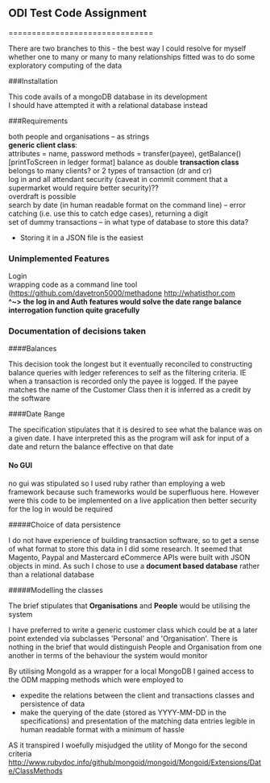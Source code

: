 ## ODI Test Code Assignment
===============================

There are two branches to this - the best way I could resolve for myself whether one to many or many to many relationships fitted was to do some exploratory computing of the data

###Installation

This code avails of a mongoDB database in its development  
I should have attempted it with a relational database instead  

###Requirements

both people and organisations – as strings  
**generic client class**:  
    attributes = name, password
    methods = transfer(payee), 
    getBalance() [printToScreen in ledger format] balance as double
**transaction class**  
    belongs to many clients?
    or 2 types of transaction (dr and cr)  
log in and all attendant security (caveat in commit comment that a supermarket would require better security)??  
overdraft is possible  
search by date (in human readable format on the command line) – error catching (i.e. use this to catch edge cases), returning a digit  
set of dummy transactions – in what type of database to store this data?  
- Storing it in a JSON file is the easiest  

### Unimplemented Features

Login  
wrapping code as a command line tool (https://github.com/davetron5000/methadone  http://whatisthor.com  
**^~> the log in and Auth features would solve the date range balance interrogation function quite gracefully**

### Documentation of decisions taken

####Balances

This decision took the longest but it eventually reconciled to constructing balance queries with ledger references to self as the filtering criteria. IE when a transaction is recorded only the payee is logged. If the payee matches the name of the Customer Class then it is inferred as a credit by the software

####Date Range

The specification stipulates that it is desired to see what the balance was on a given date. I have interpreted this as the program will ask for input of a date and return the balance effective on that date

#### No GUI

no gui was stipulated so I used ruby rather than employing a web framework because such frameworks would be superfluous here. However were this code to be implemented on a live application then better security for the log in would be required

#####Choice of data persistence

I do not have experience of building transaction software, so to get a sense of what format to store this data in I did some research. It seemed that Magento, Paypal and Mastercard eCommerce APIs were built with JSON objects in mind. As such I chose to use a **document based database** rather than a relational database

#####Modelling the classes

The brief stipulates that **Organisations** and **People** would be utilising the system  

I have preferred to write a generic customer class which could be at a later point extended via subclasses 'Personal' and 'Organisation'. There is nothing in the brief that would distinguish People and Organisation from one another in terms of the behaviour the system would monitor  

By utilising MongoId as a wrapper for a local MongoDB I gained access to the ODM mapping methods which were employed to  
* expedite the relations between the client and transactions classes and persistence of data
* make the querying of the date (stored as YYYY-MM-DD in the specifications) and presentation of the matching data entries legible in human readable format with a minimum of hassle

AS it transpired I woefully misjudged the utility of Mongo for the second criteria http://www.rubydoc.info/github/mongoid/mongoid/Mongoid/Extensions/Date/ClassMethods  

